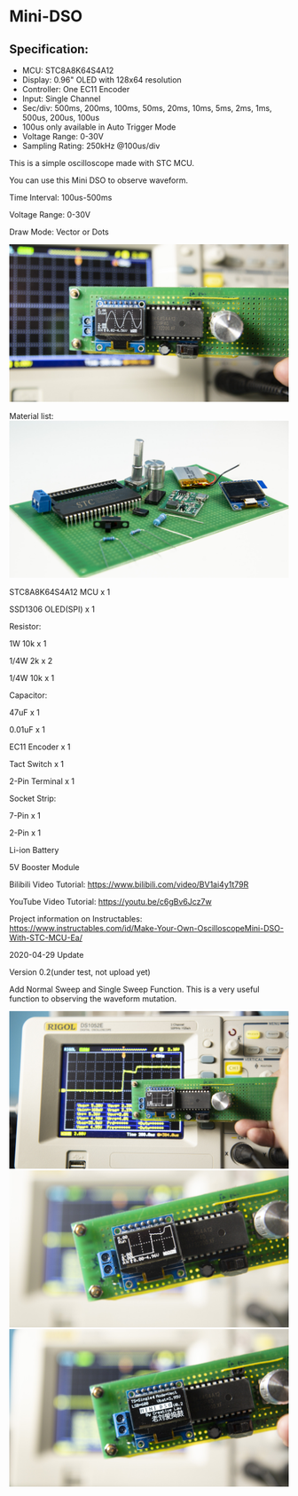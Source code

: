 # Mini-DSO  
## Specification:
* MCU: STC8A8K64S4A12
* Display: 0.96" OLED with 128x64 resolution
* Controller: One EC11 Encoder
* Input: Single Channel
* Sec/div: 500ms, 200ms, 100ms, 50ms, 20ms, 10ms, 5ms, 2ms, 1ms, 500us, 200us, 100us
* 100us only available in Auto Trigger Mode
* Voltage Range: 0-30V
* Sampling Rating: 250kHz @100us/div

This is a simple oscilloscope made with STC MCU. 

You can use this Mini DSO to observe waveform.

Time Interval: 100us-500ms

Voltage Range: 0-30V

Draw Mode: Vector or Dots

![image](/pic/IMG_6270.JPG)

Material list:
![image](pic/IMG_6243.jpg)

STC8A8K64S4A12 MCU x 1 

SSD1306 OLED(SPI) x 1

Resistor: 

1W 10k x 1 

1/4W 2k x 2 

1/4W 10k x 1


Capacitor: 

47uF x 1 

0.01uF x 1


EC11 Encoder x 1 

Tact Switch x 1 

2-Pin Terminal x 1

Socket Strip: 

7-Pin x 1 

2-Pin x 1

Li-ion Battery 

5V Booster Module

Bilibili Video Tutorial: https://www.bilibili.com/video/BV1ai4y1t79R

YouTube Video Tutorial: https://youtu.be/c6gBv6Jcz7w

Project information on Instructables: 
https://www.instructables.com/id/Make-Your-Own-OscilloscopeMini-DSO-With-STC-MCU-Ea/

2020-04-29 Update

Version 0.2(under test, not upload yet)

Add Normal Sweep and Single Sweep Function. This is a very useful function to observing the waveform mutation.

![image](pic/IMG_6265.JPG)
![image](pic/IMG_6266.JPG)
![image](pic/IMG_6268.JPG)
